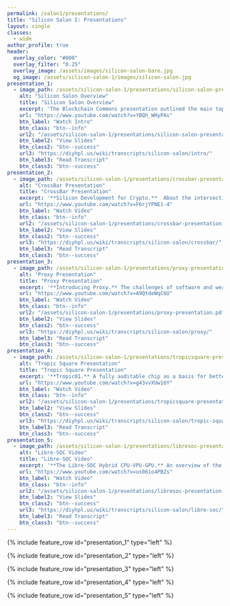 ```yaml
---
permalink: /salon1/presentations/
title: "Silicon Salon I: Presentations"
layout: single
classes:
  - wide
author_profile: true
header:
  overlay_color: "#000"
  overlay_filter: "0.25"
  overlay_image: /assets/images/silicon-salon-bare.jpg
  og_image: /assets/silicon-salon-1/images/silicon-salon.jpg
presentation_1:
  - image_path: /assets/silicon-salon-1/presentations/silicon-salon-presentation.jpg
    alt: "Silicon Salon Overview"
    title: "Silicon Salon Overview"
    excerpt: 'The Blockchain Commons presentation outlined the main topics and issues for crypto-semiconductor design.'
    url: "https://www.youtube.com/watch?v=YBQh_WHyPAs"
    btn_label: "Watch Intro"
    btn_class: "btn--info"
    url2: "/assets/silicon-salon-1/presentations/silicon-salon-presentation.pdf"
    btn_label2: "View Slides"
    btn_class2: "btn--success"
    url3: "https://diyhpl.us/wiki/transcripts/silicon-salon/intro/"
    btn_label3: "Read Transcript"
    btn_class3: "btn--success"
presentation_2:
  - image_path: /assets/silicon-salon-1/presentations/crossbar-presentation.jpg
    alt: "CrossBar Presentation"
    title: "CrossBar Presentation"
    excerpt: '**Silicon Development for Crypto.**  About the intersection of the crypto and semiconductor cultures as well as Crossbar&rsquo;s ReRAM technology, physical countermeasures, and system architectures.'
    url: "https://www.youtube.com/watch?v=F6rjYPNE1-4"
    btn_label: "Watch Video"
    btn_class: "btn--info"
    url2: "/assets/silicon-salon-1/presentations/crossbar-presentation.pdf"
    btn_label2: "View Slides"
    btn_class2: "btn--success"
    url3: "https://diyhpl.us/wiki/transcripts/silicon-salon/crossbar/"
    btn_label3: "Read Transcript"
    btn_class3: "btn--success"
presentation_3:
  - image_path: /assets/silicon-salon-1/presentations/proxy-presentation.jpg
    alt: "Proxy Presentation"
    title: "Proxy Presentation"
    excerpt: '**Introducing Proxy.** The challenges of software and wearable hardware wallet design. A discussion of who Proxy is, what they&rsquo;re building, how they&rsquo;re bridging URL and URL, and what their current and future challenges are.'
    url: "https://www.youtube.com/watch?v=A9QtdeWqC6U"
    btn_label: "Watch Video"
    btn_class: "btn--info"
    url2: "/assets/silicon-salon-1/presentations/proxy-presentation.pdf"
    btn_label2: "View Slides"
    btn_class2: "btn--success"
    url3: "https://diyhpl.us/wiki/transcripts/silicon-salon/proxy/"
    btn_label3: "Read Transcript"
    btn_class3: "btn--success"
presentation_4:
  - image_path: /assets/silicon-salon-1/presentations/tropicsquare-presentation.jpg
    alt: "Tropic Square Presentation"
    title: "Tropic Square Presentation"
    excerpt: '**Tropic01.** A fully auditable chip as a basis for better hardware security. How transparency can drive innovation and how that policy is (currently) unique in the world of semiconductor design. Plus, a look at Kerckhoff&rsquo;s principles and other reasons to open up designs.'
    url: "https://www.youtube.com/watch?v=g43vvXUw16Y"
    btn_label: "Watch Video"
    btn_class: "btn--info"
    url2: "/assets/silicon-salon-1/presentations/tropicsquare-presentation.pdf"
    btn_label2: "View Slides"
    btn_class2: "btn--success"
    url3: "https://diyhpl.us/wiki/transcripts/silicon-salon/tropic-square/"
    btn_label3: "Read Transcript"
    btn_class3: "btn--success"
presentation_5:
  - image_path: /assets/silicon-salon-1/presentations/libresoc-presentation.jpg
    alt: "Libre-SOC Video"
    title: "Libre-SOC Video"
    excerpt: '**The Libre-SOC Hybrid CPU-VPU-GPU.** An overview of the Libre-SOC Project as well as a discussion of challenges & solutions. Why Libre/Open is crucial (even in a business context) and what the practical gotchas are for silicon transparency.'
    url: "https://www.youtube.com/watch?v=us061o4PBZs"
    btn_label: "Watch Video"
    btn_class: "btn--info"
    url2: "/assets/silicon-salon-1/presentations/libresoc-presentation.pdf"
    btn_label2: "View Slides"
    btn_class2: "btn--success"
    url3: "https://diyhpl.us/wiki/transcripts/silicon-salon/libre-soc/"
    btn_label3: "Read Transcript"
    btn_class3: "btn--success"
---
```


{% include feature_row id="presentation_1" type="left" %}

{% include feature_row id="presentation_2" type="left" %}

{% include feature_row id="presentation_3" type="left" %}

{% include feature_row id="presentation_4" type="left" %}

{% include feature_row id="presentation_5" type="left" %}
